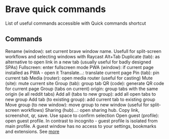 # Brave quick commands
List of useful commands accessible with Quick commands shortcut

## Commands
Rename (window): set current brave window name. Usefull for split-screen workflows and selecting windows with Raycast Alt+Tab
Duplicate (tab): as alternative to open link in a new tab (usually useful for badly designed SPAs)
Fullscreen: enter fullscreen mode
PWA (window): if current page installed as PWA - open it
Translate...: translate current page
Pin (tab): pin current tab
Media (router): open media router (useful for casting)
Mute (site): mute current site
Group (tab): group tab
QR (code): generate QR code for current page
Group (tabs on current) origin: group tabs with the same origin (ie all reddit tabs)
Add all (tabs to new group): add all open tabs to new group
Add tab (to existing group): add current tab to existing group
Move group (to new window): move group to new window (useful for split-screen workflows)
Sharing (hub)...: open sharing hub. Copy link, screenshot, qr, save. Use space to confirm selection
Open guest (profile): open guest profile. In contrast to incognito - guest profile is isolated from main profile. A guest window has no access to your settings, bookmarks and extensions. See [more](https://community.brave.com/t/what-is-guest-window/129069)
